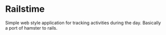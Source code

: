 Railstime
===

Simple web style application for tracking activities during the day. Basically a port of hamster to rails.

